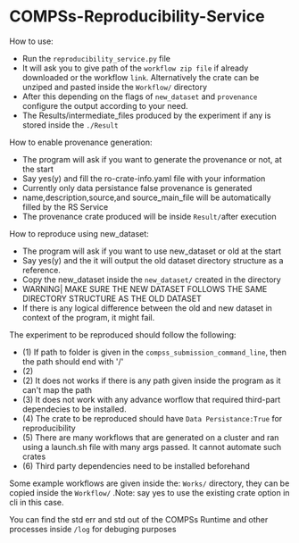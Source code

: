 # COMPSs-Reproducibility-Service

How to use:
- Run the `reproducibility_service.py` file
- It will ask you to give path of the `workflow zip file` if already downloaded or the workflow `link`. Alternatively the crate can be unziped and pasted inside the `Workflow/` directory
- After this depending on the flags of `new_dataset` and `provenance` configure the output according to your need.
- The Results/intermediate_files produced by the experiment if any is stored inside the `./Result`

How to enable provenance generation:
- The program will ask if you want to generate the provenance or not, at the start
- Say yes(y) and fill the ro-crate-info.yaml file with your information
- Currently only data persistance false provenance is generated
- name,description,source,and source_main_file will be automatically filled by the RS Service
- The provenance crate produced will be inside `Result/`after execution

How to reproduce using new_dataset:
- The program will ask if you want to use new_dataset or old at the start
- Say yes(y) and the it will output the old dataset directory structure as a reference.
- Copy the new_dataset inside the `new_dataset/` created in the directory
- WARNING| MAKE SURE THE NEW DATASET FOLLOWS THE SAME DIRECTORY STRUCTURE AS THE OLD DATASET
- If there is any logical difference between the old and new dataset in context of the program, it might fail.

The experiment to be reproduced should follow the following:

- (1) If path to folder is given in the `compss_submission_command_line`, then the path should end with '/'
- (2)
- (2) It does not works if there is any path given inside the program as it can't map the path
- (3) It does not work with any advance worflow that required third-part dependecies to be installed.
- (4) The crate to be reproduced should have `Data Persistance:True` for reproducibility
- (5) There are many workflows that are generated on a cluster and ran using a launch.sh file with many args passed. It cannot automate such crates
- (6) Third party dependencies need to be installed beforehand

Some example workflows are given inside the: `Works/` directory, they can be copied inside the `Workflow/` .Note: say yes to use the existing crate option in cli in this case.

You can find the std err and std out of the COMPSs Runtime and other processes inside `/log` for debuging purposes